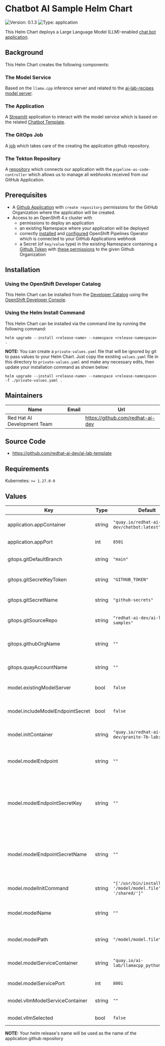 

# Chatbot AI Sample Helm Chart
![Version: 0.1.3](https://img.shields.io/badge/Version-0.1.3-informational?style=flat-square) ![Type: application](https://img.shields.io/badge/Type-application-informational?style=flat-square)

This Helm Chart deploys a Large Language Model (LLM)-enabled [chat bot application](https://github.com/redhat-ai-dev/ai-lab-samples/tree/main/chatbot).

## Background

This Helm Chart creates the following components:

### The Model Service
Based on the `llama.cpp` inference server and related to the [ai-lab-recipes model server](https://github.com/containers/ai-lab-recipes/tree/main/model_servers/llamacpp_python).

### The Application
A [Streamlit](https://github.com/streamlit/streamlit) application to interact with the model service which is based on the related [Chatbot Template](https://github.com/redhat-ai-dev/ai-lab-template/tree/main/templates/chatbot/content).

### The GitOps Job
A [job](./templates/application-gitops-job.yaml) which takes care of the creating the application github repository.

### The Tekton Repository
A [repository](./templates/tekton-repository.yaml) which connects our application with the `pipeline-as-code-controller` which allows us to manage all webhooks received from our GitHub Application.

## Prerequisites

- A [Github Application](https://github.com/redhat-ai-dev/ai-rhdh-installer/blob/main/docs/APP-SETUP.md#github-app) with `create repository` permissions for the GitHub Organization where the application will be created.
- Access to an OpenShift 4.x cluster with
    - permissions to deploy an application
	- an existing Namespace where your application will be deployed
	- correctly [installed](https://www.redhat.com/en/technologies/cloud-computing/openshift/pipelines) and [configured](https://github.com/redhat-ai-dev/ai-lab-helm-charts/blob/main/docs/PIPELINES_CONFIGURATION.md) OpenShift Pipelines Operator which is connected to your GitHub Applications webhook
	- a Secret (of `key/value` type) in the existing Namespace containing a [Github Token](https://docs.github.com/en/authentication/keeping-your-account-and-data-secure/managing-your-personal-access-tokens#creating-a-personal-access-token-classic) with [these permissions](https://github.com/redhat-ai-dev/ai-rhdh-installer/blob/main/docs/APP-SETUP.md#procedure) to the given Github Organization

## Installation

### Using the OpenShift Developer Catalog

This Helm Chart can be installed from the [Developer Catalog](https://docs.openshift.com/container-platform/4.17/applications/creating_applications/odc-creating-applications-using-developer-perspective.html#odc-using-the-developer-catalog-to-add-services-or-components_odc-creating-applications-using-developer-perspective) using the [OpenShift Developer Console](https://docs.openshift.com/container-platform/4.17/web_console/web-console-overview.html#about-developer-perspective_web-console-overview).

### Using the Helm Install Command

This Helm Chart can be installed via the command line by running the following command:

```
helm upgrade --install <release-name> --namespace <release-namespace> .
```

**NOTE:**
You can create a `private-values.yaml` file that will be ignored by git to pass values to your Helm Chart.
Just copy the existing `values.yaml` file in this directory to `private-values.yaml` and make any necessary edits, then update your installation command as shown below:

```shell
helm upgrade --install <release-name> --namespace <release-namespace> -f ./private-values.yaml .
```

## Maintainers

| Name | Email | Url |
| ---- | ------ | --- |
| Red Hat AI Development Team |  | <https://github.com/redhat-ai-dev> |
## Source Code

* <https://github.com/redhat-ai-dev/ai-lab-template>
## Requirements

Kubernetes: `>= 1.27.0-0`

## Values

| Key | Type | Default | Description |
|-----|------|---------|-------------|
| application.appContainer | string | `"quay.io/redhat-ai-dev/chatbot:latest"` | The image used for the initial chatbot application interface |
| application.appPort | int | `8501` | The exposed port of the application |
| gitops.gitDefaultBranch | string | `"main"` | The default branch for the chatbot application Github repository |
| gitops.gitSecretKeyToken | string | `"GITHUB_TOKEN"` | The name of the Secret's key with the Github token value |
| gitops.gitSecretName | string | `"github-secrets"` | The name of the Secret containing the required Github token |
| gitops.gitSourceRepo | string | `"redhat-ai-dev/ai-lab-samples"` | The Github Repository with the contents of the ai-lab sample chatbot application |
| gitops.githubOrgName | string | `""` | [REQUIRED] The Github Organization name that the chatbot application repository will be created in |
| gitops.quayAccountName | string | `""` | [REQUIRED] The quay.io account that the application image will be pushed |
| model.existingModelServer | bool | `false` | The bool variable for support of existing model server |
| model.includeModelEndpointSecret | bool | `false` | The bool variable for support of bearer token authentication for existing model server authentication |
| model.initContainer | string | `"quay.io/redhat-ai-dev/granite-7b-lab:latest"` | The image used for the initContainer of the model service deployment |
| model.modelEndpoint | string | `""` | The endpoint url of the model for the existing model service case. Is used only if existingModelServer is set to true. |
| model.modelEndpointSecretKey | string | `""` | The name of the secret field storing the bearer value for the existing model service if the endpoint requires bearer authentication. Is used only if includeModelEndpointSecret is set to true. |
| model.modelEndpointSecretName | string | `""` | The name of the secret storing the credentials for the existing model service if the endpoint requires bearer authentication. Is used only if includeModelEndpointSecret is set to true. |
| model.modelInitCommand | string | `"['/usr/bin/install', '/model/model.file', '/shared/']"` | The model service initContainer command |
| model.modelName | string | `""` | The name of the model for the existing model service case. Is used only if existingModelServer is set to true. |
| model.modelPath | string | `"/model/model.file"` | The path of the model file inside the model service container |
| model.modelServiceContainer | string | `"quay.io/ai-lab/llamacpp_python:latest"` | The image used for the model service. For the VLLM case please see vllmModelServiceContainer |
| model.modelServicePort | int | `8001` | The exposed port of the model service |
| model.vllmModelServiceContainer | string | `""` | The image used for the model service for the VLLM use case. |
| model.vllmSelected | bool | `false` | The bool variable for support of vllms |

**NOTE:** Your helm release's name will be used as the name of the application github repository
